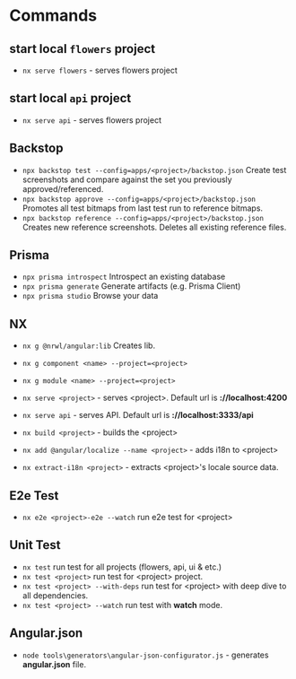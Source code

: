 # Commands

## start local `flowers` project

- `nx serve flowers` - serves flowers project

## start local `api` project

- `nx serve api` - serves flowers project

## Backstop

- `npx backstop test --config=apps/<project>/backstop.json` Create test screenshots and compare against the set you previously approved/referenced.
- `npx backstop approve --config=apps/<project>/backstop.json` Promotes all test bitmaps from last test run to reference bitmaps.
- `npx backstop reference --config=apps/<project>/backstop.json` Creates new reference screenshots. Deletes all existing reference files.

## Prisma

- `npx prisma introspect` Introspect an existing database
- `npx prisma generate` Generate artifacts (e.g. Prisma Client)
- `npx prisma studio` Browse your data

## NX

- `nx g @nrwl/angular:lib` Creates lib.
- `nx g component <name> --project=<project>`
- `nx g module <name> --project=<project>`

- `nx serve <project>` - serves \<project\>. Default url is **://localhost:4200**
- `nx serve api` - serves API. Default url is **://localhost:3333/api**

- `nx build <project>` - builds the \<project\>

- `nx add @angular/localize --name <project>` - adds i18n to \<project\>
- `nx extract-i18n <project>` - extracts \<project\>'s locale source data.

## E2e Test

- `nx e2e <project>-e2e --watch` run e2e test for \<project\>

## Unit Test

- `nx test` run test for all projects (flowers, api, ui & etc.)
- `nx test <project>` run test for \<project\> project.
- `nx test <project> --with-deps` run test for \<project\> with deep dive to all dependencies.
- `nx test <project> --watch` run test with **watch** mode.

## Angular.json

- `node tools\generators\angular-json-configurator.js` - generates **angular.json** file.

